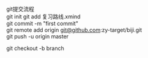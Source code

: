 git提交流程  
git init
git add 复习路线.xmind  
git commit -m "first commit"  
git remote add origin git@github.com:zy-target/biji.git  
git push -u origin master

git checkout -b branch